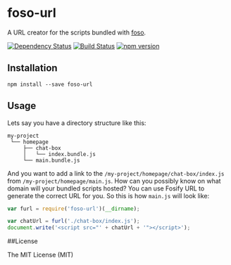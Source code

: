 # foso-url

A URL creator for the scripts bundled with [foso](https://github.com/fosojs/foso).

[![Dependency Status](https://david-dm.org/fosojs/foso-url/status.svg?style=flat)](https://david-dm.org/fosojs/foso-url)
[![Build Status](https://travis-ci.org/fosojs/foso-url.svg?branch=master)](https://travis-ci.org/fosojs/foso-url)
[![npm version](https://badge.fury.io/js/foso-url.svg)](http://badge.fury.io/js/foso-url)


## Installation

```
npm install --save foso-url
```

## Usage

Lets say you have a directory structure like this:

```
my-project
 └── homepage
     ├── chat-box
     │   └── index.bundle.js
     └── main.bundle.js
```

And you want to add a link to the `/my-project/homepage/chat-box/index.js` from
`/my-project/homepage/main.js`. How can you possibly know on what domain will
your bundled scripts hosted? You can use Fosify URL to generate the correct URL
for you. So this is how `main.js` will look like:

```js
var furl = require('foso-url')(__dirname);

var chatUrl = furl('./chat-box/index.js');
document.write('<script src="' + chatUrl + '"></script>');
```


##License

The MIT License (MIT)

